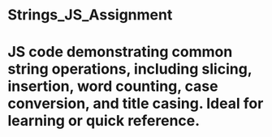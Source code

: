 # Strings_JS_Assignment
# JS code  demonstrating common string operations, including slicing, insertion, word counting, case conversion, and title casing. Ideal for learning or quick reference.

